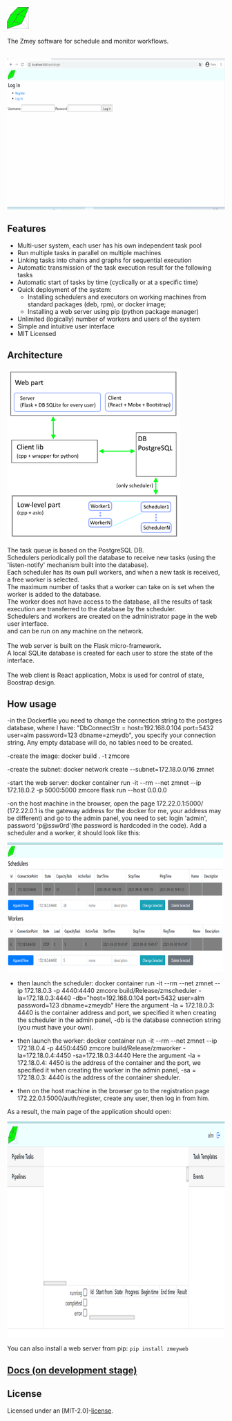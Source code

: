 <div align="left">
  <a><img src="docs/label.svg" width = 50 height = 50 ></a><br>
</div>

<br/>
The Zmey software for schedule and monitor workflows.
<br/> <br/>
<p float="left">
<img src="docs/demo.gif" width="600" height="350"/>
</p>

## Features

* Multi-user system, each user has his own independent task pool
* Run multiple tasks in parallel on multiple machines
* Linking tasks into chains and graphs for sequential execution
* Automatic transmission of the task execution result for the following tasks
* Automatic start of tasks by time (cyclically or at a specific time)
* Quick deployment of the system:
  * Installing schedulers and executors on working machines from standard packages (deb, rpm), or docker image;
  * Installing a web server using pip (python package manager)
* Unlimited (logically) number of workers and users of the system
* Simple and intuitive user interface
* MIT Licensed

## Architecture 
<p float="left">
 <img src="docs/functional_scheme.png" 
  width="400" height="395" alt="lorem">
</p>
The task queue is based on the PostgreSQL DB. <br/>
Schedulers periodically poll the database to receive new tasks (using the 'listen-notify' mechanism built into the database). <br/>
Each scheduler has its own pull workers, and when a new task is received, a free worker is selected. <br/>
The maximum number of tasks that a worker can take on is set when the worker is added to the database. <br/>
The worker does not have access to the database, all the results of task execution are transferred to the database by the scheduler. <br/>
Schedulers and workers are created on the administrator page in the web user interface. <br/>
and can be run on any machine on the network. <br/>
<br/>
The web server is built on the Flask micro-framework. <br/>
A local SQLite database is created for each user to store the state of the interface. <br/>
<br/>
The web client is React application, Mobx is used for control of state, Boostrap design.

## How usage

 -in the Dockerfile you need to change the connection string to the postgres database, where I have: "DbConnectStr = host=192.168.0.104 port=5432 user=alm password=123 dbname=zmeydb", you specify your connection string. Any empty database will do, no tables need to be created.

 -create the image:
 docker build . -t zmcore

 -create the subnet:
 docker network create --subnet=172.18.0.0/16 zmnet

 -start the web server:
 docker container run -it --rm --net zmnet --ip 172.18.0.2 -p 5000:5000 zmcore flask run --host 0.0.0.0

 -on the host machine in the browser, open the page 172.22.0.1:5000/ (172.22.0.1 is the gateway address for the docker for me, your address may be different) and go to the admin panel, you need to set: login 'admin', password 'p@ssw0rd'(the password is hardcoded in the code). Add a scheduler and a worker, it should look like this:
<p float="left">
 <img src="docs/admin.png" 
  width="500" height="300" alt="lorem">
</p>

 - then launch the scheduler:
 docker container run -it --rm --net zmnet --ip 172.18.0.3  -p 4440:4440 zmcore build/Release/zmscheduler -la=172.18.0.3:4440 -db="host=192.168.0.104 port=5432 user=alm password=123 dbname=zmeydb"
 Here the argument -la = 172.18.0.3: 4440 is the container address and port, we specified it when creating the scheduler in the admin panel, -db is the database connection string (you must have your own).

 - then launch the worker:
 docker container run -it --rm --net zmnet --ip 172.18.0.4 -p 4450:4450 zmcore build/Release/zmworker -la=172.18.0.4:4450 -sa=172.18.0.3:4440
 Here the argument -la = 172.18.0.4: 4450 is the address of the container and the port, we specified it when creating the worker in the admin panel, -sa = 172.18.0.3: 4440 is the address of the container sheduler.

 - then on the host machine in the browser go to the registration page 172.22.0.1:5000/auth/register, create any user, then log in from him.

 As a result, the main page of the application should open:

 <p float="left">
 <img src="docs/main_page.png" 
  width="800" height="500" alt="lorem">
</p>

You can also install a web server from pip: `pip install zmeyweb`

## [Docs (on development stage)](https://tyill.github.io/zmey) 

## License
Licensed under an [MIT-2.0]-[license](LICENSE).
